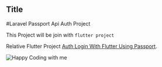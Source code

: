 ## Title

#Laravel Passport Api Auth Project

This Project will be join with `flutter project`

Relative Flutter Project [Auth Login With Flutter Using Passport](https://github.com/veerLH).


![Happy Coding with me](https://octodex.github.com/images/catstello.png)
